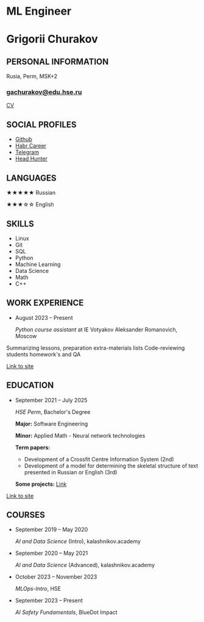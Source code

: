 # ML Engineer
# Grigorii Churakov


## PERSONAL INFORMATION
Rusia, Perm, MSK+2
### gachurakov@edu.hse.ru
[CV]()

## SOCIAL PROFILES
  - [Github](https://github.com/gchurakov)
  - [Habr Career](https://career.habr.com/gachurakov)
  - [Telegram](t.me/gachurakov)
  - [Head Hunter](hh.ru)

## LANGUAGES
  ★★★★★ Russian
  
  ★★★☆☆ English

## SKILLS
  - Linux
  - Git
  - SQL
  - Python
  - Machine Learning
  - Data Science
  - Math
  - C++

## WORK EXPERIENCE
  - August 2023 – Present
    
    _Python course assistant_ at IE Votyakov Aleksander Romanovich, Moscow
      
  Summarizing lessons, preparation extra-materials lists
  Code-reviewing students homework's and QA

[Link to site](https://votyakov.com/programming-after-school)




## EDUCATION
  - September 2021 – July 2025
    
    _HSE Perm_, Bachelor's Degree

    **Major:** Software Engineering
    
    **Minor:** Applied Math - Neural network technologies
    
    **Term papers:**
      - Development of a Crossfit Centre Information System (2nd)
      - Development of a model for determining the skeletal structure of text presented in Russian or English (3rd)
   
    **Some projects:** [Link](https://github.com/gchurakov/steps2buildAI)

[Link to site](https://perm.hse.ru/)

## COURSES
  - September 2019 – May 2020
    
    _AI and Data Science_ (Intro), kalashnikov.academy
  - September 2020 – May 2021

    _AI and Data Science_ (Advanced), kalashnikov.academy
  - October 2023 – November 2023
    
    _MLOps-Intro_, HSE
  - September 2023 – Present
    
    _AI Safety Fundamentals_, BlueDot Impact

